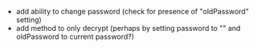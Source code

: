 - add ability to change password (check for presence of "oldPassword" setting)
- add method to only decrypt (perhaps by setting password to "" and oldPassword to current password?)